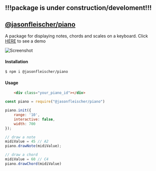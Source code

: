 

## !!!package is under construction/develoment!!!



## [@jasonfleischer/piano](https://www.npmjs.com/package/@jasonfleischer/piano)

A package for displaying notes, chords and scales on a keyboard. Click [HERE](https://jasonfleischer.github.io/npm-piano-demo/) to see a demo

![Screenshot](https://jasonfleischer.github.io/npm-piano-demo/screenshot/screen.png "Screenshot")

#### Installation
```bash
$ npm i @jasonfleischer/piano
```

#### Usage
``` html
	<div class="your_piano_id"></div>
```

``` javascript
const piano = require("@jasonfleischer/piano")

piano.init({
	range: '10',
	interactive: false,
	width: 700
});

// draw a note
midiValue = 45 // A2
piano.drawNote(midiValue);

// draw a chord
midiValue = 60 // C4
piano.drawChord(midiValue)


```
